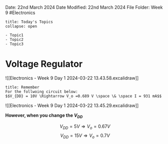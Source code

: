 Date: 22nd March 2024
Date Modified: 22nd March 2024
File Folder: Week 9
#Electronics

```ad-abstract
title: Today's Topics
collapse: open

- Topic1
- Topic2
- Topic3

```

# Voltage Regulator

![[Electronics - Week 9 Day 1 2024-03-22 13.43.58.excalidraw]]

```ad-note
title: Remember
For the follwoing circuit below:
$$V_{DD} = 10V \Rightarrow V_o =0.689 V \space \& \space I = 931 mA$$
```
![[Electronics - Week 9 Day 1 2024-03-22 13.45.29.excalidraw]]

**However, when you change the $V_{DD}$**

$$V_{DD} = 5V \Rightarrow V_o =0.67 V$$
$$V_{DD} = 15V \Rightarrow V_o =0.7 V$$

